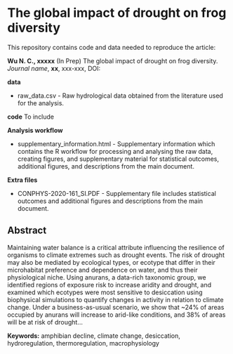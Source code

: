 # The global impact of drought on frog diversity

This repository contains code and data needed to reproduce the article:

**Wu N. C., xxxxx** (In Prep) The global impact of drought on frog diversity. *Journal name*, **xx**, xxx-xxx, DOI: 

**data**
- raw_data.csv  - Raw hydrological data obtained from the literature used for the analysis.

**code**
To include

**Analysis workflow**
- supplementary_information.html - Supplementary information which contains the R workflow for processing and analysing the raw data, creating figures, and supplementary material for statistical outcomes, additional figures, and descriptions from the main document.

**Extra files**
- CONPHYS-2020-161_SI.PDF - Supplementary file includes statistical outcomes and additional figures and descriptions from the main document.

## Abstract
Maintaining water balance is a critical attribute influencing the resilience of organisms to climate extremes such as drought events. The risk of drought may also be mediated by ecological types, or ecotype that differ in their microhabitat preference and dependence on water, and thus their physiological niche. Using anurans, a data-rich taxonomic group, we identified regions of exposure risk to increase aridity and drought, and examined which ecotypes were most sensitive to desiccation using biophysical simulations to quantify changes in activity in relation to climate change. Under a business-as-usual scenario, we show that ~24% of areas occupied by anurans will increase to arid-like conditions, and 38% of areas will be at risk of drought...

**Keywords:** amphibian decline, climate change, desiccation, hydroregulation, thermoregulation, macrophysiology

